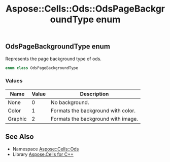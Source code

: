 ﻿---
title: Aspose::Cells::Ods::OdsPageBackgroundType enum
linktitle: OdsPageBackgroundType
second_title: Aspose.Cells for C++ API Reference
description: 'Aspose::Cells::Ods::OdsPageBackgroundType enum. Represents the page background type of ods in C++.'
type: docs
weight: 800
url: /cpp/aspose.cells.ods/odspagebackgroundtype/
---
## OdsPageBackgroundType enum


Represents the page background type of ods.

```cpp
enum class OdsPageBackgroundType
```

### Values

| Name | Value | Description |
| --- | --- | --- |
| None | 0 | No background. |
| Color | 1 | Formats the background with color. |
| Graphic | 2 | Formats the background with image. |

## See Also

* Namespace [Aspose::Cells::Ods](../)
* Library [Aspose.Cells for C++](../../)
